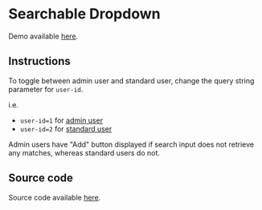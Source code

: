 # Searchable Dropdown
Demo available [here](https://andrewsui.github.io/react-searchable-dropdown/).

## Instructions
To toggle between admin user and standard user, change the query string parameter for `user-id`.

i.e.
- `user-id=1` for [admin user](https://andrewsui.github.io/react-searchable-dropdown/?user-id=1)
- `user-id=2` for [standard user](https://andrewsui.github.io/react-searchable-dropdown/?user-id=2)

Admin users have "Add" button displayed if search input does not retrieve any matches, whereas standard users do not.

## Source code
Source code available [here](https://github.com/andrewsui/react-searchable-dropdown/tree/master/source-code).
